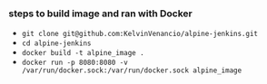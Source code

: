
### steps to build image and ran with Docker

- `git clone git@github.com:KelvinVenancio/alpine-jenkins.git`
- `cd alpine-jenkins`
- `docker build -t alpine_image .`
- `docker run -p 8080:8080 -v /var/run/docker.sock:/var/run/docker.sock alpine_image`
